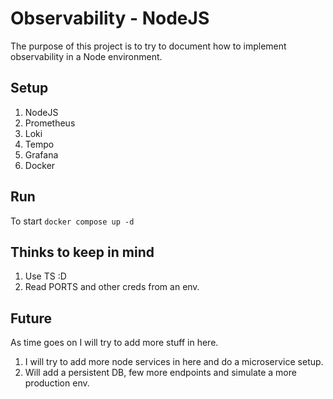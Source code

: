 # Observability - NodeJS

The purpose of this project is to try to document how to implement observability in a Node environment.

## Setup

1. NodeJS
2. Prometheus
3. Loki
4. Tempo
5. Grafana
6. Docker

## Run

To start `docker compose up -d`

## Thinks to keep in mind

1. Use TS :D
2. Read PORTS and other creds from an env.

## Future

As time goes on I will try to add more stuff in here.

1. I will try to add more node services in here and do a microservice setup.
2. Will add a persistent DB, few more endpoints and simulate a more production env.
